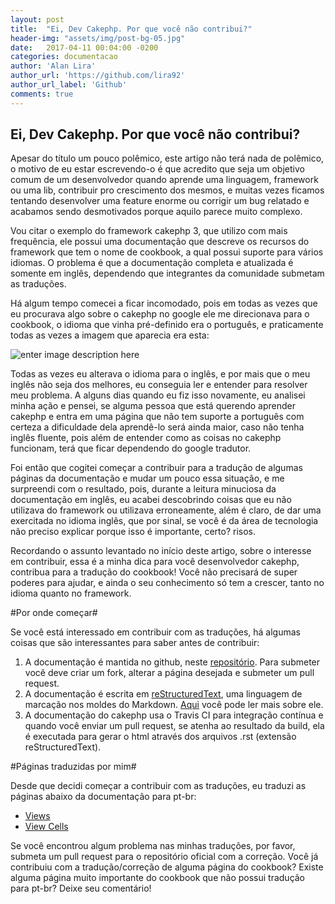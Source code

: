```yaml
---
layout: post
title:  "Ei, Dev Cakephp. Por que você não contribui?"
header-img: "assets/img/post-bg-05.jpg"
date:   2017-04-11 00:04:00 -0200
categories: documentacao
author: 'Alan Lira'
author_url: 'https://github.com/lira92'
author_url_label: 'Github'
comments: true
---
```


## Ei, Dev Cakephp. Por que você não contribui? ##

Apesar do título um pouco polêmico, este artigo não terá nada de polêmico, o motivo de eu estar escrevendo-o é que acredito que seja um objetivo comum de um desenvolvedor quando aprende uma linguagem, framework ou uma lib, contribuir pro crescimento dos mesmos, e muitas vezes ficamos tentando desenvolver uma feature enorme ou corrigir um bug relatado e acabamos sendo desmotivados porque aquilo parece muito complexo. 

Vou citar o exemplo do framework cakephp 3, que utilizo com mais frequência,  ele possui uma documentação que descreve os recursos do framework que tem o nome de cookbook, a qual possui suporte para vários idiomas. O problema é que a documentação completa e atualizada é somente em inglês, dependendo que integrantes da comunidade submetam as traduções.

Há algum tempo comecei a ficar incomodado, pois em todas as vezes que eu procurava algo sobre o cakephp no google ele me direcionava para o cookbook, o idioma que vinha pré-definido era o português, e praticamente todas as vezes a imagem que aparecia era esta:

![enter image description here](http://ap.imagensbrasil.org/images/2017/04/09/Selecao_065.png)

Todas as vezes eu alterava o idioma para o inglês, e por mais que o meu inglês não seja dos melhores, eu conseguia ler e entender para resolver meu problema. A alguns dias quando eu fiz isso novamente, eu analisei minha ação e pensei, se alguma pessoa que está querendo aprender cakephp e entra em uma página que não tem suporte a português com certeza a dificuldade dela aprendê-lo será ainda maior, caso não tenha inglês fluente, pois além de entender como as coisas no cakephp funcionam, terá que ficar dependendo do google tradutor. 

Foi então que cogitei começar a contribuir para a tradução de algumas páginas da documentação e mudar um pouco essa situação, e me surpreendi com o resultado, pois, durante a leitura minuciosa da documentação em inglês, eu acabei descobrindo coisas que eu não utilizava do framework ou utilizava erroneamente, além é claro, de dar uma exercitada no idioma inglês, que por sinal, se você é da área de tecnologia não preciso explicar porque isso é importante, certo? risos. 

Recordando o assunto levantado no início deste artigo, sobre o interesse em contribuir, essa é a minha dica para você desenvolvedor cakephp, contribua para a tradução do cookbook! Você não precisará de super poderes para ajudar, e ainda o seu conhecimento só tem a crescer, tanto no idioma quanto no framework.

#Por onde começar#

Se você está interessado em contribuir com as traduções, há algumas coisas que são interessantes para saber antes de contribuir:

 1. A documentação é mantida no github, neste [repositório](https://github.com/cakephp/docs). Para submeter você deve criar um fork, alterar a página desejada e submeter um pull request.
 2. A documentação é escrita em [reStructuredText](https://pt.wikipedia.org/wiki/ReStructuredText), uma linguagem de marcação nos moldes do Markdown. [Aqui](http://www.sphinx-doc.org/pt_BR/stable/rest.html) você pode ler mais sobre ele.
 3. A documentação do cakephp usa o Travis CI para integração contínua e quando você enviar um pull request, se atenha ao resultado da build, ela é executada para gerar o html através dos arquivos .rst (extensão reStructuredText).

#Páginas traduzidas por mim#

Desde que decidi começar a contribuir com as traduções, eu traduzi as páginas abaixo da documentação para pt-br:

 - [Views](https://book.cakephp.org/3.0/pt/views.html)
 - [View Cells](https://book.cakephp.org/3.0/pt/views/cells.html)

Se você encontrou algum problema nas minhas traduções, por favor, submeta um pull request para o repositório oficial com a correção. Você já contribuiu com a tradução/correção de alguma página do cookbook? Existe alguma página muito importante do cookbook que não possui tradução para pt-br? Deixe seu comentário!
